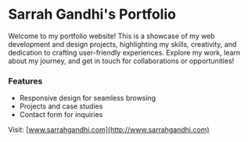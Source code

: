 # Sarrah Gandhi's Portfolio  

Welcome to my portfolio website! This is a showcase of my web development and design projects, highlighting my skills, creativity, and dedication to crafting user-friendly experiences. Explore my work, learn about my journey, and get in touch for collaborations or opportunities!  

### Features  
- Responsive design for seamless browsing  
- Projects and case studies  
- Contact form for inquiries  

Visit: [www.sarrahgandhi.com](http://www.sarrahgandhi.com)  
